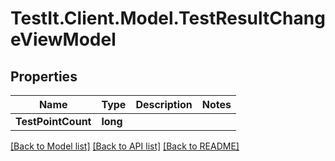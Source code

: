 # TestIt.Client.Model.TestResultChangeViewModel

## Properties

Name | Type | Description | Notes
------------ | ------------- | ------------- | -------------
**TestPointCount** | **long** |  | 

[[Back to Model list]](../README.md#documentation-for-models) [[Back to API list]](../README.md#documentation-for-api-endpoints) [[Back to README]](../README.md)


